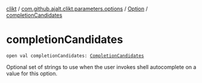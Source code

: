 [clikt](../../index.md) / [com.github.ajalt.clikt.parameters.options](../index.md) / [Option](index.md) / [completionCandidates](./completion-candidates.md)

# completionCandidates

`open val completionCandidates: `[`CompletionCandidates`](../../com.github.ajalt.clikt.completion/-completion-candidates/index.md)

Optional set of strings to use when the user invokes shell autocomplete on a value for this option.

